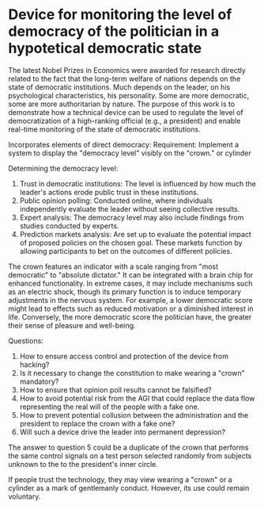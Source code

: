 # Device for monitoring the level of democracy of the politician in a hypotetical democratic state

The latest Nobel Prizes in Economics were awarded for research directly related to the fact that the long-term welfare of nations depends on the state of democratic institutions. Much depends on the leader, on his psychological characteristics, his personality. Some are more democratic, some are more authoritarian by nature. The purpose of this work is to demonstrate how a technical device can be used to regulate the level of democratization of a high-ranking official (e.g., a president) and enable real-time monitoring of the state of democratic institutions.

Incorporates elements of direct democracy:
Requirement: Implement a system to display the "democracy level" visibly on the "crown." or cylinder

Determining the democracy level:
1. Trust in democratic institutions: The level is influenced by how much the leader's actions erode public trust in these institutions.
2. Public opinion polling: Conducted online, where individuals independently evaluate the leader without seeing collective results.
3. Expert analysis: The democracy level may also include findings from studies conducted by experts.
4. Prediction markets analysis: Are set up to evaluate the potential impact of proposed policies on the chosen goal. These markets function by allowing participants to bet on the outcomes of different policies.

The crown features an indicator with a scale ranging from "most democratic" to "absolute dictator." It can be integrated with a brain chip for enhanced functionality. In extreme cases, it may include mechanisms such as an electric shock, though its primary function is to induce temporary adjustments in the nervous system. For example, a lower democratic score might lead to effects such as reduced motivation or a diminished interest in life. Conversely, the more democratic score the politician have, the greater their sense of pleasure and well-being.

Questions:
1. How to ensure access control and protection of the device from hacking?
2. Is it necessary to change the constitution to make wearing a "crown" mandatory?
3. How to ensure that opinion poll results cannot be falsified?
4. How to avoid potential risk from the AGI that could replace the data flow representing the real will of the people with a fake one.
5. How to prevent potential collusion between the administration and the president to replace the crown with a fake one?
6. Will such a device drive the leader into permanent depression?

The answer to question 5 could be a duplicate of the crown that performs the same control signals on a test person selected randomly from subjects unknown to the 
to the president's inner circle.

If people trust the technology, they may view wearing a "crown" or a cylinder as a mark of gentlemanly conduct. However, its use could remain voluntary.
